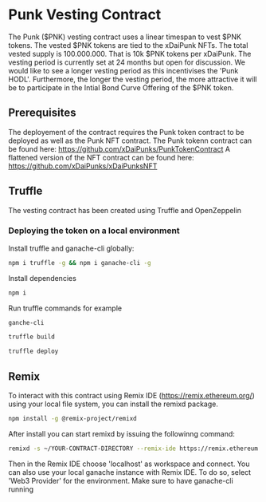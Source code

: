 # Punk Vesting Contract
The Punk ($PNK) vesting contract uses a linear timespan to vest $PNK tokens. The vested $PNK tokens are tied to 
the xDaiPunk NFTs. The total vested supply is 100.000.000. That is 10k $PNK tokens per xDaiPunk.
The vesting period is currently set at 24 months but open for discussion. We would like to see a longer vesting period as this
incentivises the 'Punk HODL'. Furthermore, the longer the vesting period, the more attractive it will be to participate in the Intial Bond Curve Offering of the $PNK token.


## Prerequisites
The deployement of the contract requires the Punk token contract to be deployed as well as the Punk NFT contract.
The Punk tokenn contract can be found here: https://github.com/xDaiPunks/PunkTokenContract
A flattened version of the NFT contract can be found here: https://github.com/xDaiPunks/xDaiPunksNFT

## Truffle
The vesting contract has been created using Truffle and OpenZeppelin 

### Deploying the token on a local environment
Install truffle and ganache-cli globally:
```sh
npm i truffle -g && npm i ganache-cli -g
```

Install dependencies

```sh
npm i 
```

Run truffle commands for example

```sh
ganche-cli

truffle build

truffle deploy
```


## Remix
To interact with this contract using Remix IDE (https://remix.ethereum.org/) using your local file system, you can install the remixd package.

```sh
npm install -g @remix-project/remixd
```

After install you can start remixd by issuing the followinng command:

```sh
remixd -s ~/YOUR-CONTRACT-DIRECTORY --remix-ide https://remix.ethereum.org/

```
Then in the Remix IDE choose 'localhost' as workspace and connect. You can also use your local ganache instance with Remix IDE. To do so, select 'Web3 Provider' for the environment. Make sure to have ganache-cli running 



